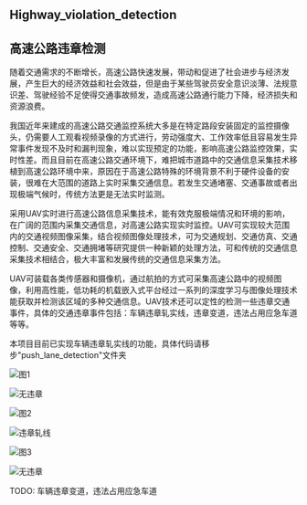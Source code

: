 ## Highway_violation_detection

## 高速公路违章检测

随着交通需求的不断增长，高速公路快速发展，带动和促进了社会进步与经济发展，产生巨大的经济效益和社会效益，但是由于某些驾驶员安全意识淡薄、法规意识差、驾驶经验不足使得交通事故频发，造成高速公路通行能力下降，经济损失和资源浪费。

我国近年来建成的高速公路交通监控系统大多是在特定路段安装固定的监控摄像头，仍需要人工观看视频录像的方式进行，劳动强度大、工作效率低且容易发生异常事件发现不及时和漏判现象，难以实现预定的功能，影响高速公路监控效果，实时性差。而且目前在高速公路交通环境下，难把城市道路中的交通信息采集技术移植到高速公路环境中来，原因在于高速公路特殊的环境背景不利于硬件设备的安装，很难在大范围的道路上实时采集交通信息。若发生交通堵塞、交通事故或者出现极端气候时，传统方法更是无法实时监测。

采用UAV实时进行高速公路信息采集技术，能有效克服极端情况和环境的影响，在广阔的范围内采集交通信息，对高速公路实现实时监控。UAV可实现较大范围内的交通视频图像采集，结合视频图像处理技术，可为交通规划、交通仿真、交通控制、交通安全、交通拥堵等研究提供一种新颖的处理方法，可和传统的交通信息采集技术相结合，极大丰富和发展传统的交通信息采集方法。

UAV可装载各类传感器和摄像机，通过航拍的方式可采集高速公路中的视频图像，利用高性能，低功耗的机载嵌入式平台经过一系列的深度学习与图像处理技术能获取并检测该区域的多种交通信息。UAV技术还可以定性的检测一些违章交通事件，具体的交通违章事件包括：车辆违章轧实线，违章变道，违法占用应急车道等等。

本项目目前已实现车辆违章轧实线的功能，具体代码请移步"push_lane_detection"文件夹

![图1](https://img-blog.csdnimg.cn/2019033121524313.png?x-oss-process=image/watermark,type_ZmFuZ3poZW5naGVpdGk,shadow_10,text_aHR0cHM6Ly9ibG9nLmNzZG4ubmV0L3UwMTA3MTIwMTI=,size_16,color_FFFFFF,t_70)


![无违章](https://img-blog.csdnimg.cn/20190331215146313.png)


![图2](https://img-blog.csdnimg.cn/20190331215229313.png?x-oss-process=image/watermark,type_ZmFuZ3poZW5naGVpdGk,shadow_10,text_aHR0cHM6Ly9ibG9nLmNzZG4ubmV0L3UwMTA3MTIwMTI=,size_16,color_FFFFFF,t_70)

![违章轧线](https://img-blog.csdnimg.cn/20190331215157407.png)

![图3](https://img-blog.csdnimg.cn/20190331215229313.png?x-oss-process=image/watermark,type_ZmFuZ3poZW5naGVpdGk,shadow_10,text_aHR0cHM6Ly9ibG9nLmNzZG4ubmV0L3UwMTA3MTIwMTI=,size_16,color_FFFFFF,t_70)

![无违章](https://img-blog.csdnimg.cn/20190331215134288.png)

TODO: 车辆违章变道，违法占用应急车道


